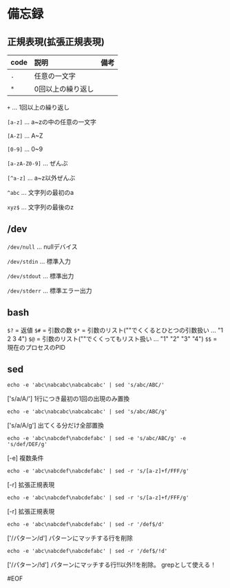 # 備忘録

## 正規表現(拡張正規表現)

|code|説明|備考|
|:-|:-|:-|
|`.`|任意の一文字|
|`*`|0回以上の繰り返し|

`+` ... 1回以上の繰り返し

`[a-z]` ... a~zの中の任意の一文字

`[A-Z]` ... A~Z

`[0-9]` ... 0~9

`[a-zA-Z0-9]` ... ぜんぶ

`[^a-z]` ... a~z以外ぜんぶ

`^abc` ... 文字列の最初のa

`xyz$` ... 文字列の最後のz



## /dev

`/dev/null` ... nullデバイス

`/dev/stdin` ... 標準入力

`/dev/stdout` ... 標準出力

`/dev/stderr` ... 標準エラー出力



## bash
`$?` = 返値
`$#` = 引数の数
`$*` = 引数のリスト(""でくくるとひとつの引数扱い ... "1 2 3 4")
`$@` = 引数のリスト(""でくくってもリスト扱い ... "1" "2" "3" "4")
`$$` = 現在のプロセスのPID



## sed

    echo -e 'abc\nabcabc\nabcabcabc' | sed 's/abc/ABC/'

['s/a/A/'] 1行につき最初の1回の出現のみ置換

    echo -e 'abc\nabcabc\nabcabcabc' | sed 's/abc/ABC/g'

['s/a/A/g'] 出てくる分だけ全部置換

    echo -e 'abc\nabcdef\nabcdefabc' | sed -e 's/abc/ABC/g' -e 's/def/DEF/g'

[-e] 複数条件

    echo -e 'abc\nabcdef\nabcdefabc' | sed -r 's/[a-z]+f/FFF/g'

[-r] 拡張正規表現

    echo -e 'abc\nabcdef\nabcdefabc' | sed -r 's/[a-z]+f/FFF/g'

[-r] 拡張正規表現

    echo -e 'abc\nabcdef\nabcdefabc' | sed -r '/def$/d'

['/パターン/d'] パターンにマッチする行を削除

    echo -e 'abc\nabcdef\nabcdefabc' | sed -r '/def$/!d'

['/パターン/!d'] パターンにマッチする行!!以外!!を削除。
grepとして使える！

#EOF




